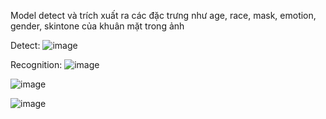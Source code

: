 Model detect và trích xuất ra các đặc trưng như age, race, mask, emotion, gender, skintone của khuân mặt trong ảnh

Detect:
![image](https://github.com/NEETNETNET/AI-Hackathon-Face-Analysis-Challenge/assets/112066731/93f1db9c-acc1-4c12-aed5-1b59d73f2fc9)

Recognition:
![image](https://github.com/NEETNETNET/AI-Hackathon-Face-Analysis-Challenge/assets/112066731/a5a557ba-150b-46d7-8d96-77a4a5ee8ad3)

![image](https://github.com/NEETNETNET/AI-Hackathon-Face-Analysis-Challenge/assets/112066731/e586a144-098f-498b-a4e0-0ec443924fb4)

![image](https://github.com/NEETNETNET/AI-Hackathon-Face-Analysis-Challenge/assets/112066731/15325eb7-653a-45c3-b2a5-6dbf187d71b5)

